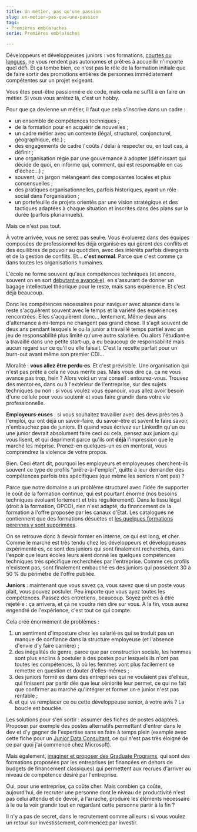 ```yaml
---
title: Un métier, pas qu'une passion
slug: un-metier-pas-que-une-passion
tags:
- Premières emb(a)uches
serie: Premières emb(a)uches

---
```

Développeurs et développeuses juniors : vos formations, [courtes ou longues](/notes/2021-01-les-formations-courtes/), ne vous rendent pas autonomes et prêt·es à accueillir n'importe quel défi. Et ça tombe bien, ce n'est pas le rôle de la formation initiale que de faire sortir des promotions entières de personnes immédiatement compétentes sur un projet exigeant.

Vous êtes peut-être passionné·e de code, mais cela ne suffit à en faire un métier. Si vous vous arrêtez là, c'est un hobby.

Pour que ça devienne un métier, il faut que cela s'inscrive dans un cadre :

* un ensemble de compétences techniques ;
* de la formation pour en acquérir de nouvelles ;
* un cadre métier avec un contexte (légal, structurel, conjoncturel, géographique, etc.) ;
* des engagements de cadre / coûts / délai à respecter ou, en tout cas, à définir ;
* une organisation régie par une gouvernance à adopter (définissant qui décide de quoi, en informe qui, comment, qui est responsable en cas d'échec…) ;
* souvent, un jargon mélangeant des composantes locales et plus consensuelles ;
* des pratiques organisationnelles, parfois historiques, ayant un rôle social dans l'organisation ;
* un portefeuille de projets orientés par une vision stratégique et des tactiques adaptées à chaque situation et inscrites dans des plans sur la durée (parfois pluriannuels).

Mais ce n'est pas tout.

À votre arrivée, vous ne serez pas seul·e. Vous évoluerez dans des équipes composées de professionnel·les déjà organisé·es qui gèrent des conflits et des équilibres de pouvoir au quotidien, avec des intérêts parfois divergents et de la gestion de conflits. Et… **c'est normal**. Parce que c'est comme ça dans toutes les organisations humaines.

L'école ne forme souvent qu'aux compétences techniques (et encore, souvent on en sort [débutant·e avancé·e](https://boris.schapira.dev/notes/2015-09-expert-ou-pas/)), en s'assurant de donner un bagage intellectuel théorique pour le reste, mais sans expérience. Et c'est déjà beaucoup.

Donc les compétences nécessaires pour naviguer avec aisance dans le reste s'acquièrent souvent avec le temps et la variété des expériences rencontrées. Elles s'acquièrent donc… lentement. Même deux ans d'alternance à mi-temps ne changent pas grand chose. Il s'agit souvent de deux ans pendant lesquels le ou la junior a travaillé  temps partiel avec un jeu de responsabilité plus limité qu'un·e autre salarié·e. Ou alors l'étudiant·e a travaillé dans une petite start-up, a eu beaucoup de responsabilité mais aucun regard sur ce qu'il ou elle faisait. C'est la recette parfait pour un burn-out avant même son premier CDI…

Moralité : **vous allez être perdu·es**. Et c'est prévisible. Une organisation qui n'est pas prête à cela ne vous mérite pas. Mais vous dire ça, ça ne vous avance pas trop, hein ? Alors voici un vrai conseil : entourez-vous. Trouvez des mentor·es, dans ou à l'extérieur de l'entreprise, sur des sujets techniques ou non : si vous voulez vous épanouir, vous allez avoir besoin d'une cellule pour vous soutenir et vous faire grandir dans votre vie professionnelle.

<p class="emphasis"><strong>Employeurs·euses</strong> : si vous souhaitez travailler avec des devs près·tes à l'emploi, qui ont déjà un savoir-faire, du savoir-être et savent le faire savoir, n'embauchez pas de juniors. Et quand vous écrivez sur LinkedIn qu'un ou une junior devrait absolument faire ceci ou cela, pensez aux juniors qui vous lisent, et qui dépriment parce qu'ils ont <strong>déjà</strong> l'impression que le marché les méprise. Prenez-en quelques-un·es en mentorat, vous comprendrez la violence de votre propos.</p>

Bien. Ceci étant dit, pourquoi les employeurs et employeuses cherchent-ils souvent ce type de profils "prêt·e-à-l'emploi", quitte à leur demander des compétences parfois très spécifiques (que même les seniors n'ont pas) ?

Parce que notre domaine a un problème structurel avec l'idée de supporter le coût de la formation continue, qui est pourtant énorme (nos besoins techniques évoluant fortement et très régulièrement). Dans le tissu légal (droit à la formation, OPCO), rien n'est adapté, du financement de la formation à l'offre proposée par les canaux d'État. Les catalogues ne contiennent que des formations désuètes et [les quelques formations pérennes y sont supprimées](https://www.opquast.com/france-competences-et-cpf-suite-et-fin/).

On se retrouve donc à devoir former en interne, ce qui est long, et cher. Comme le marché est très tendu chez les développeurs et développeuses expérimenté·es, ce sont des juniors qui sont finalement recherchés, dans l'espoir que leurs écoles leurs aient donné les quelques compétences techniques très spécifique recherchées par l'entreprise. Comme ces profils n'existent pas, sont finalement embauché·es des juniors qui possèdent 30 à 50 % du périmètre de l'offre publiée.

<p class="emphasis"><strong>Juniors</strong> : maintenant que vous savez ça, vous savez que si un poste vous plait, vous pouvez postuler. Peu importe que vous ayez toutes les compétences. Passez des entretiens, beaucoup. Soyez prêt·es à être rejeté·e : ça arrivera, et ça ne voudra rien dire sur vous. À la fin, vous aurez engendré de l'expérience, c'est tout ce qui compte.</p>

Cela créé énormément de problèmes :

1. un sentiment d'imposture chez les salarié·es qui se traduit pas un manque de confiance dans la structure employeuse (et l'absence d'envie d'y faire carrière) ;
2. des inégalités de genre, parce que par construction sociale, les hommes sont plus enclins à postuler à des postes pour lesquels ils n'ont pas toutes les compétences, là où les femmes vont plus facilement se remettre en question et douter d'elles-mêmes ;
3. des juniors formé·es dans des entreprises qui ne voulaient pas d'elleux, qui finissent par partir dès que leur séniorité leur permet, ce qui ne fait que confirmer au marché qu'intégrer et former un·e junior n'est pas rentable ;
4. et qui va remplacer ce ou cette développeuse senior, à votre avis ? La boucle est bouclée.

Les solutions pour s'en sortir : assumer des fiches de postes adaptées. Proposer par exemple des postes alternatifs permettant d'entrer dans le dev et d'y gagner de l'expertise sans en faire à temps plein (exemple avec cette fiche pour un [Junior Data Consultant](https://jobs.lever.co/contentsquare/8e891be2-f21c-44dc-9514-a9551c08d010?lever-via=Jk4USoE9Eg), ce qui n'est pas très éloigné de ce par quoi j'ai commencé chez Microsoft).

Mais également, [imaginer et proposer des <span lang="en">Graduate Programs</span>](https://www.letudiant.fr/etudes/qu-est-ce-qu-un-graduate-program.html), qui sont des formations proposées par les entreprises (et financées en dehors de budgets de financement classiques) qui permettent aux recrues d'arriver au niveau de compétence désiré par l'entreprise.

Oui, pour une entreprise, ça coûte cher. Mais combien ça coûte, aujourd'hui, de recruter une personne dont le niveau de productivité n'est pas celui attendu et de devoir, à l'arrache, produire les éléments nécessaire à le ou la voir grandir tout en regardant cette personne partir à la fin ?

Il n'y a pas de secret, dans le recrutement comme ailleurs : si vous voulez un retour sur investissement, commencez par investir.